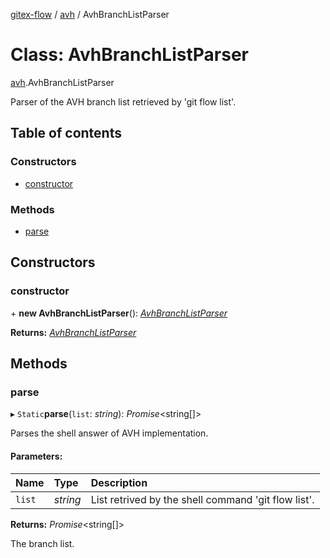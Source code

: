 [gitex-flow](../README.md) / [avh](../modules/avh.md) / AvhBranchListParser

# Class: AvhBranchListParser

[avh](../modules/avh.md).AvhBranchListParser

Parser of the AVH branch list retrieved by 'git flow <branchName> list'.

## Table of contents

### Constructors

- [constructor](avh.avhbranchlistparser.md#constructor)

### Methods

- [parse](avh.avhbranchlistparser.md#parse)

## Constructors

### constructor

\+ **new AvhBranchListParser**(): [*AvhBranchListParser*](avh.avhbranchlistparser.md)

**Returns:** [*AvhBranchListParser*](avh.avhbranchlistparser.md)

## Methods

### parse

▸ `Static`**parse**(`list`: *string*): *Promise*<string[]\>

Parses the shell answer of AVH implementation.

#### Parameters:

Name | Type | Description |
:------ | :------ | :------ |
`list` | *string* | List retrived by the shell command 'git flow <branchName> list'.    |

**Returns:** *Promise*<string[]\>

The branch list.
